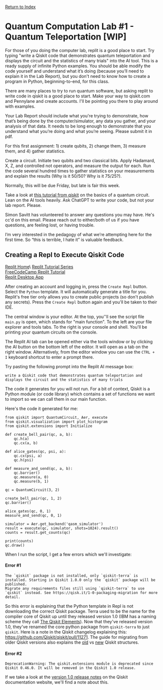 \
[Return to Index](index.md)
# Quantum Computation Lab #1 - Quantum Teleportation [WIP]


For those of you doing the computer lab, replit is a good place to start.  Try typing "write a Qiskit code that demonstrates quantum teleportation and displays the circuit and the statistics of many trials" into the AI tool.  This is a ready supply of infinite Python examples.  You should be able modify the code yourself and understand what it’s doing (because you’ll need to explain it in the Lab Report), but you don't need to know how to create a program in Python, beginning-to-end, for this class.

There are many places to try to run quantum software, but asking replit to write code in qiskit is a good place to start.  Make your way to qiskit.com and Pennylane and create accounts.  I'll be pointing you there to play around with examples.

Your Lab Report should include what you're trying to demonstrate, how that’s being done by the computer/simulator, any data you gather, and your analysis of that data.  It needs to be long enough to demonstrate that you understand what you’re doing and what you’re seeing.  Please submit it in pdf.

For this first assignment: 1) create qubits, 2) change them, 3) measure them, and 4) gather statistics.

Create a circuit.
Initiate two qubits and two classical bits.
Apply Hadamard, X, Z, and controlled not operators, and measure the output for each.  Run the code several hundred times to gather statistics on your measurements and explain the results (Why is it 50/50?  Why is it 75/25?).

Normally, this will be due Friday, but late is fair this week.

Take a look at [this tutorial from qiskit](https://learning.quantum.ibm.com/course/basics-of-quantum-information/quantum-circuits) on the basics of a quantum circuit.  Lean on the AI tools heavily.  Ask ChatGPT to write your code, but not your lab report.  Please.

Simon Savitt has volunteered to answer any questions you may have.  He's cc'd on this email.  Please reach out to either/both of us if you have questions, are feeling lost, or having trouble.

I’m very interested in the pedagogy of what we’re attempting here for the first time.  So “this is terrible, I hate it” is valuable feedback.

## Creating a Repl to Execute Qiskit Code
[Replit Home](https://replit.com/~)\
[Replit Tutorial Series](https://docs.replit.com/tutorials/overview)\
[FreeCodeCamp Replit Tutorial](https://www.freecodecamp.org/news/how-to-use-replit/)\
[Replit Desktop App](https://replit.com/desktop)

After creating an account and logging in, press the `Create Repl` button.
Select the `Python` template. It will automatically generate a title for you.
Replit's free tier only allows you to create public projects (so don't publish any secrets).
Press the `Create Repl` button again and you'll be taken to their IDE.

The central window is your editor. At the top, you''ll see the script file `main.py` is open, which stands for "main function". To the left are your file explorer and tools tabs.
To the right is your console and shell. You'll be printing your quantum circuits on the console.

The Replit AI tab can be opened either via the tools window or by clicking the AI button on the bottom left of the editor.
It will open as a tab on the right window. Alternatively, from the editor window you can use the `CTRL + I` keyboard shortcut to enter a prompt there.

Try pasting the following prompt into the Replit AI message box:
```
write a Qiskit code that demonstrates quantum teleportation and displays the circuit and the statistics of many trials
```

The code it generates for you will not run. For a bit of context, Qiskit is a Python module (or code library) which contains a set of functions we want to import so we can call them in our main function.

Here's the code it generated for me:
```
from qiskit import QuantumCircuit, Aer, execute
from qiskit.visualization import plot_histogram
from qiskit.extensions import Initialize

def create_bell_pair(qc, a, b):
    qc.h(a)
    qc.cx(a, b)

def alice_gates(qc, psi, a):
    qc.cx(psi, a)
    qc.h(psi)

def measure_and_send(qc, a, b):
    qc.barrier()
    qc.measure(a, 0)
    qc.measure(b, 1)

qc = QuantumCircuit(3, 2)

create_bell_pair(qc, 1, 2)
qc.barrier()

alice_gates(qc, 0, 1)
measure_and_send(qc, 0, 1)

simulator = Aer.get_backend('qasm_simulator')
result = execute(qc, simulator, shots=1024).result()
counts = result.get_counts(qc)

print(counts)
qc.draw()
```

When I run the script, I get a few errors which we'll investigate:

#### Error #1

```
The `qiskit` package is not installed, only `qiskit-terra` is installed. Starting in Qiskit 1.0.0 only the `qiskit` package will be published.
Migrate any requirements files still using `qiskit-terra` to use `qiskit` instead. See https://qisk.it/1-0-packaging-migration for more detail.
```

So this error is explaining that the Python template in Repl is not downloading the correct Qiskit package. Terra used to be the name for the compiler core of Qiskit up until they released version 1.0 (IBM has a naming scheme they call [The Qiskit Elements](https://qiskit.org/documentation/stable/0.24/the_elements.html)). Now that they've released version 1.0, they've renamed the core python package from `qiskit-terra` to just `qiskit`. Here is a note in the Qiskit changelog explaining this: https://github.com/Qiskit/qiskit/pull/11271. The guide for migrating from older Qiskit versions also explains the [old](https://docs.quantum.ibm.com/api/migration-guides/qiskit-1.0-installation#the-old-qiskit-structure) vs [new](https://docs.quantum.ibm.com/api/migration-guides/qiskit-1.0-installation#the-new-qiskit-structure) Qiskit structures.

#### Error #2

```
DeprecationWarning: The qiskit.extensions module is deprecated since Qiskit 0.46.0. It will be removed in the Qiskit 1.0 release.
```

If we take a look at the [version 1.0 release notes](https://docs.quantum.ibm.com/api/qiskit/release-notes/1.0#circuits-upgrade-notes) on the Qiskit documentation website, we'll find a note about this.
